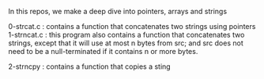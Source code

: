 In this repos, we make a deep dive into pointers, arrays and strings

0-strcat.c : contains a function that concatenates two strings using pointers
1-strncat.c : this program also contains a function that concatenates two strings,
except that it will use at most n bytes from src; and src does not need to be a null-terminated
if it contains n or more bytes.

2-strncpy : contains a function that copies a sting
